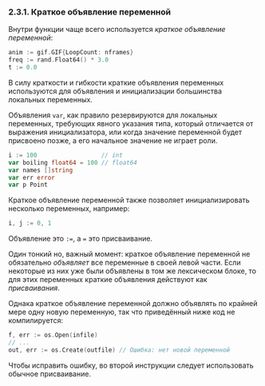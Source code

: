 ### 2.3.1. Краткое объявление переменной 

Внутри функции чаще всего используется *краткое объявление переменной*:
```go
anim := gif.GIF{LoopCount: nframes}
freq := rand.Float64() * 3.0
t := 0.0
```

В силу краткости и гибкости краткие объявления переменных используются для 
объявления и инициализации большинства локальных переменных.

Объявления ```var```, как правило резервируются для локальных переменных, требующих явного указания типа,
который отличается от выражения инициализатора, или когда значение переменной будет присвоено позже,
а его начальное значение не играет роли. 
```go
i := 100                  // int 
var boiling float64 = 100 // float64
var names []string
var err error
var p Point
```
Краткое объявление переменной также позволяет инициализировать несколько переменных, например:
```go
i, j := 0, 1
```

Объявление это ```:=```, а ```=``` это присваивание.

Один тонкий но, важный момент: краткое объявление переменной не обязательно *объявляет* все переменные в своей левой части.
Если некоторые из них уже были объявлены в том же лексическом блоке, 
то для этих переменных краткие объявления действуют как *присваивания*. 

Однака краткое объявление переменной должно объявлять по крайней мере одну новую переменную,
так что приведённый ниже код не компилируется:
```go
f, err := os.Open(infile)
// ...
out, err := os.Create(outfile) // Ошибка: нет новой переменной
```
Чтобы исправить ошибку, во второй инструкции следует использовать обычное присваивание.
